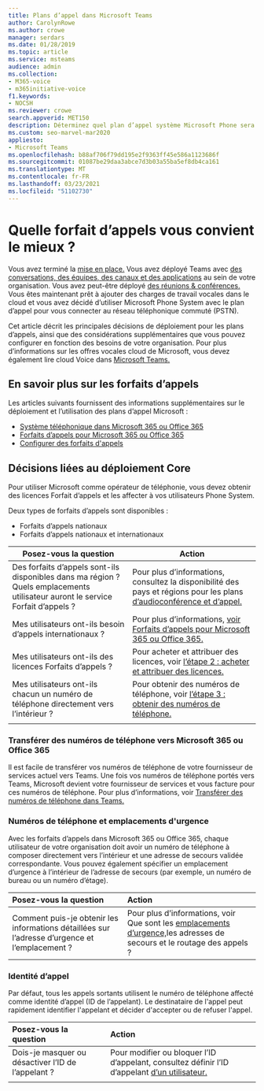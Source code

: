 ```yaml
---
title: Plans d’appel dans Microsoft Teams
author: CarolynRowe
ms.author: crowe
manager: serdars
ms.date: 01/28/2019
ms.topic: article
ms.service: msteams
audience: admin
ms.collection:
- M365-voice
- m365initiative-voice
f1.keywords:
- NOCSH
ms.reviewer: crowe
search.appverid: MET150
description: Déterminez quel plan d’appel système Microsoft Phone sera le plus efficace pour votre organisation sur Cloud Voice dans Teams.
ms.custom: seo-marvel-mar2020
appliesto:
- Microsoft Teams
ms.openlocfilehash: b88af706f79dd195e2f9363ff45e586a1123686f
ms.sourcegitcommit: 01087be29daa3abce7d3b03a55ba5ef8db4ca161
ms.translationtype: MT
ms.contentlocale: fr-FR
ms.lasthandoff: 03/23/2021
ms.locfileid: "51102730"
---
```

# <a name="which-calling-plan-is-right-for-you"></a>Quelle forfait d’appels vous convient le mieux ? 

Vous avez terminé la [mise en place.](get-started-with-teams-quick-start.md) Vous avez déployé Teams avec [des conversations, des équipes, des canaux et des applications](deploy-chat-teams-channels-microsoft-teams-landing-page.md) au sein de votre organisation. Vous avez peut-être déployé [des réunions & conférences.](deploy-meetings-microsoft-teams-landing-page.md) Vous êtes maintenant prêt à ajouter des charges de travail vocales dans le cloud et vous avez décidé d’utiliser Microsoft Phone System avec le plan d’appel pour vous connecter au réseau téléphonique commuté (PSTN). 

Cet article décrit les principales décisions de déploiement pour les plans d’appels, ainsi que des considérations supplémentaires que vous pouvez configurer en fonction des besoins de votre organisation. Pour plus d’informations sur les offres vocales cloud de Microsoft, vous devez également lire cloud Voice dans [Microsoft Teams.](cloud-voice-landing-page.md)


## <a name="learn-more-about-calling-plans"></a>En savoir plus sur les forfaits d’appels

Les articles suivants fournissent des informations supplémentaires sur le déploiement et l’utilisation des plans d’appel Microsoft :

- [Système téléphonique dans Microsoft 365 ou Office 365](what-is-phone-system-in-office-365.md)
- [Forfaits d’appels pour Microsoft 365 ou Office 365](calling-plans-for-office-365.md)
- [Configurer des forfaits d'appels](set-up-calling-plans.md)


## <a name="core-deployment-decisions"></a>Décisions liées au déploiement Core

Pour utiliser Microsoft comme opérateur de téléphonie, vous devez obtenir des licences Forfait d’appels et les affecter à vos utilisateurs Phone System. 

Deux types de forfaits d’appels sont disponibles :

- Forfaits d’appels nationaux 
- Forfaits d’appels nationaux et internationaux

|Posez-vous la question|Action |
|------------|-------|
|Des forfaits d’appels sont-ils disponibles dans ma région ? Quels emplacements utilisateur auront le service Forfait d’appels ? | Pour plus d’informations, consultez la disponibilité des pays et régions pour les plans [d’audioconférence et d’appel.](country-and-region-availability-for-audio-conferencing-and-calling-plans/country-and-region-availability-for-audio-conferencing-and-calling-plans.md) | 
Mes utilisateurs ont-ils besoin d’appels internationaux ? | Pour plus d’informations, [voir Forfaits d’appels pour Microsoft 365 ou Office 365.](calling-plans-for-office-365.md) |
Mes utilisateurs ont-ils des licences Forfaits d’appels ? | Pour acheter et attribuer des licences, voir [l’étape 2 : acheter et attribuer des licences.](set-up-calling-plans.md#step-2-buy-and-assign-licenses) |
Mes utilisateurs ont-ils chacun un numéro de téléphone directement vers l’intérieur ? | Pour obtenir des numéros de téléphone, voir [l’étape 3 : obtenir des numéros de téléphone.](set-up-calling-plans.md#step-3-get-phone-numbers) |
|||

### <a name="transfer-phone-numbers-to-microsoft-365-or-office-365"></a>Transférer des numéros de téléphone vers Microsoft 365 ou Office 365

Il est facile de transférer vos numéros de téléphone de votre fournisseur de services actuel vers Teams. Une fois vos numéros de téléphone portés vers Teams, Microsoft devient votre fournisseur de services et vous facture pour ces numéros de téléphone. Pour plus d’informations, voir [Transférer des numéros de téléphone dans Teams.](phone-number-calling-plans/transfer-phone-numbers-to-teams.md)


### <a name="phone-numbers-and-emergency-locations"></a>Numéros de téléphone et emplacements d'urgence

Avec les forfaits d’appels dans Microsoft 365 ou Office 365, chaque utilisateur de votre organisation doit avoir un numéro de téléphone à composer directement vers l’intérieur et une adresse de secours validée correspondante. Vous pouvez également spécifier un emplacement d’urgence à l’intérieur de l’adresse de secours (par exemple, un numéro de bureau ou un numéro d’étage). 

|Posez-vous la question|Action |
|:------------|:-------|
|Comment puis-je obtenir les informations détaillées sur l’adresse d’urgence et l’emplacement ? |Pour plus d’informations, voir Que sont les [emplacements d’urgence,](/SkypeForBusiness/what-are-calling-plans-in-office-365/what-are-emergency-locations-addresses-and-call-routing)les adresses de secours et le routage des appels ?


### <a name="calling-identity"></a>Identité d’appel

Par défaut, tous les appels sortants utilisent le numéro de téléphone affecté comme identité d’appel (ID de l’appelant). Le destinataire de l'appel peut rapidement identifier l'appelant et décider d'accepter ou de refuser l'appel.

|Posez-vous la question|Action |
|:------------|:-------|
|Dois-je masquer ou désactiver l’ID de l’appelant ? | Pour modifier ou bloquer l’ID d’appelant, consultez définir l’ID d’appelant [d’un utilisateur.](set-the-caller-id-for-a-user.md) |
|||